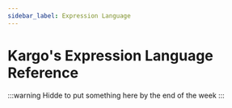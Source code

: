 ```yaml
---
sidebar_label: Expression Language
---
```


# Kargo's Expression Language Reference

:::warning
Hidde to put something here by the end of the week
:::